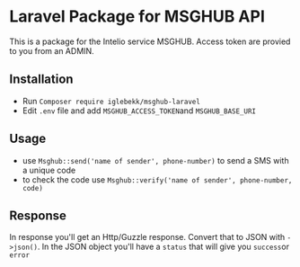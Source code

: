 # Laravel Package for MSGHUB API
This is a package for the Intelio service MSGHUB.
Access token are provied to you from an ADMIN.

## Installation

- Run `Composer require iglebekk/msghub-laravel`
- Edit `.env` file and add `MSGHUB_ACCESS_TOKEN`and `MSGHUB_BASE_URI`

## Usage
- use `Msghub::send('name of sender', phone-number)` to send a SMS with a unique code
- to check the code use `Msghub::verify('name of sender', phone-number, code)`

## Response
In response you'll get an Http/Guzzle response. Convert that to JSON with `->json()`. In the JSON object you'll have a `status` that will give you `success`or `error`
